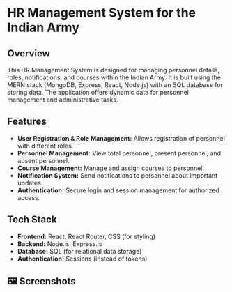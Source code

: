 # HR Management System for the Indian Army

## Overview

This HR Management System is designed for managing personnel details, roles, notifications, and courses within the Indian Army. It is built using the MERN stack (MongoDB, Express, React, Node.js) with an SQL database for storing data. The application offers dynamic data for personnel management and administrative tasks.

## Features

- **User Registration & Role Management:** Allows registration of personnel with different roles.
- **Personnel Management:** View total personnel, present personnel, and absent personnel.
- **Course Management:** Manage and assign courses to personnel.
- **Notification System:** Send notifications to personnel about important updates.
- **Authentication:** Secure login and session management for authorized access.

## Tech Stack

- **Frontend:** React, React Router, CSS (for styling)
- **Backend:** Node.js, Express.js
- **Database:** SQL (for relational data storage)
- **Authentication:** Sessions (instead of tokens)

## 🖼️ Screenshots

[](/public/images/HR-1.png)
[](/public/images/HR-2.png)
[](/public/images/HR-3.png)
[](/public/images/HR-4.png)
[](/public/images/HR-5.png)
[](/public/images/HR-6.png)
